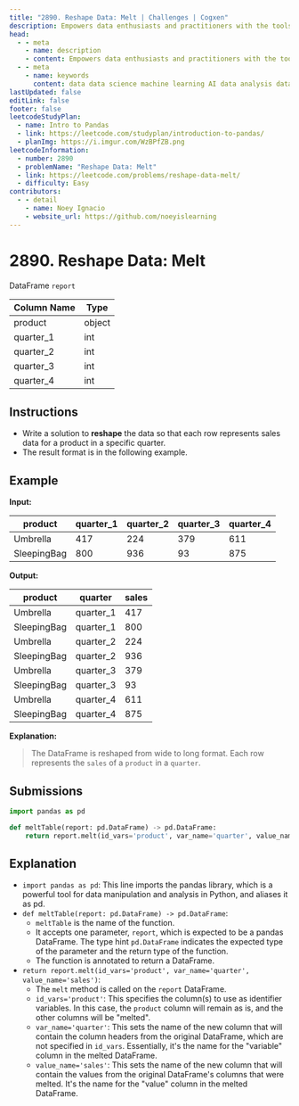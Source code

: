 ```yaml
---
title: "2890. Reshape Data: Melt | Challenges | Cogxen"
description: Empowers data enthusiasts and practitioners with the tools and knowledge to unlock the potential of data.
head:
  - - meta
    - name: description
    - content: Empowers data enthusiasts and practitioners with the tools and knowledge to unlock the potential of data.
  - - meta
    - name: keywords
      content: data data science machine learning AI data analysis data-driven data enthusiasts data practitioners
lastUpdated: false
editLink: false
footer: false
leetcodeStudyPlan:
  - name: Intro to Pandas
  - link: https://leetcode.com/studyplan/introduction-to-pandas/
  - planImg: https://i.imgur.com/WzBPfZB.png
leetcodeInformation:
  - number: 2890
  - problemName: "Reshape Data: Melt"
  - link: https://leetcode.com/problems/reshape-data-melt/
  - difficulty: Easy
contributors:
  - - detail
    - name: Noey Ignacio
    - website_url: https://github.com/noeyislearning
---
```


# 2890. Reshape Data: Melt

DataFrame `report`

<ScrollableTableContainer>

| Column Name | Type   |
| ----------- | ------ |
| product     | object |
| quarter_1   | int    |
| quarter_2   | int    |
| quarter_3   | int    |
| quarter_4   | int    |

</ScrollableTableContainer>

## Instructions

- Write a solution to **reshape** the data so that each row represents sales data for a product in a specific quarter.
- The result format is in the following example.

## Example

**Input:**

<ScrollableTableContainer>

| product     | quarter_1 | quarter_2 | quarter_3 | quarter_4 |
| ----------- | --------- | --------- | --------- | --------- |
| Umbrella    | 417       | 224       | 379       | 611       |
| SleepingBag | 800       | 936       | 93        | 875       |

</ScrollableTableContainer>

**Output:**

<ScrollableTableContainer>

| product     | quarter   | sales |
| ----------- | --------- | ----- |
| Umbrella    | quarter_1 | 417   |
| SleepingBag | quarter_1 | 800   |
| Umbrella    | quarter_2 | 224   |
| SleepingBag | quarter_2 | 936   |
| Umbrella    | quarter_3 | 379   |
| SleepingBag | quarter_3 | 93    |
| Umbrella    | quarter_4 | 611   |
| SleepingBag | quarter_4 | 875   |

</ScrollableTableContainer>

**Explanation:**

> The DataFrame is reshaped from wide to long format. Each row represents the `sales` of a `product` in a `quarter`.

## Submissions

```python :line-numbers
import pandas as pd

def meltTable(report: pd.DataFrame) -> pd.DataFrame:
    return report.melt(id_vars='product', var_name='quarter', value_name='sales')
```

## Explanation

<CustomAccordion title="Python (Pandas)" submitted_by="@noeyislearning" submit_website_url="https://github.com/noeyislearning" :collapsed=false>

- `import pandas as pd`: This line imports the pandas library, which is a powerful tool for data manipulation and analysis in Python, and aliases it as pd.
- `def meltTable(report: pd.DataFrame) -> pd.DataFrame`:
  - `meltTable` is the name of the function.
  - It accepts one parameter, `report`, which is expected to be a pandas DataFrame. The type hint `pd.DataFrame` indicates the expected type of the parameter and the return type of the function.
  - The function is annotated to return a DataFrame.
- `return report.melt(id_vars='product', var_name='quarter', value_name='sales')`:
  - The `melt` method is called on the `report` DataFrame.
  - `id_vars='product'`: This specifies the column(s) to use as identifier variables. In this case, the `product` column will remain as is, and the other columns will be "melted".
  - `var_name='quarter'`: This sets the name of the new column that will contain the column headers from the original DataFrame, which are not specified in `id_vars`. Essentially, it's the name for the "variable" column in the melted DataFrame.
  - `value_name='sales'`: This sets the name of the new column that will contain the values from the original DataFrame's columns that were melted. It's the name for the "value" column in the melted DataFrame.

</CustomAccordion>
